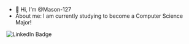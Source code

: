 - 👋 Hi, I’m @Mason-127
- About me: I am currently studying to become a Computer Science Major!
<div id="badges">
  <img src = "https://img.shields.io/badge/LinkedIn-blue?logo=linkedin&logoColor=white&style=for-the-badge" alt="LinkedIn Badge"/>
</div>
<!---
Mason-127/Mason-127 is a ✨ special ✨ repository because its `README.md` (this file) appears on your GitHub profile.
You can click the Preview link to take a look at your changes.
--->
